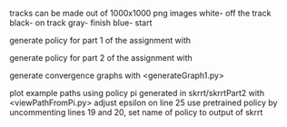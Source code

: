 tracks can be made out of 1000x1000 png images
	white- off the track
	black- on track
	gray- finish
	blue- start

generate policy for part 1 of the assignment with <python skrrt.py>

generate policy for part 2 of the assignment with <python skrrtPart2.py>

generate convergence graphs with <generateGraph1.py>

plot example paths using policy pi generated in skrrt/skrrtPart2 with <viewPathFromPi.py>
	adjust epsilon on line 25
	use pretrained policy by uncommenting lines 19 and 20, 
			set name of policy to output of skrrt